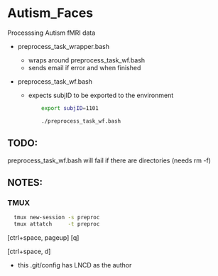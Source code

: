 Autism_Faces
============

Processsing Autism fMRI data

* preprocess_task_wrapper.bash  
  * wraps around preprocess_task_wf.bash
  * sends email if error and when finished

* preprocess_task_wf.bash
  * expects subjID to be exported to the environment 
    ```bash
        export subjID=1101

        ./preprocess_task_wf.bash
    ```

TODO:
-----

preprocess_task_wf.bash will fail if there are directories (needs rm -f)


NOTES:
-----


### TMUX
```bash
  tmux new-session -s preproc
  tmux attatch     -t preproc
````

  [ctrl+space, pageup]
  [q]

  [ctrl+space, d]

* this .git/config has LNCD as the author

